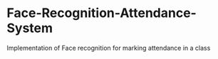 # Face-Recognition-Attendance-System
Implementation of Face recognition for marking attendance in a class

